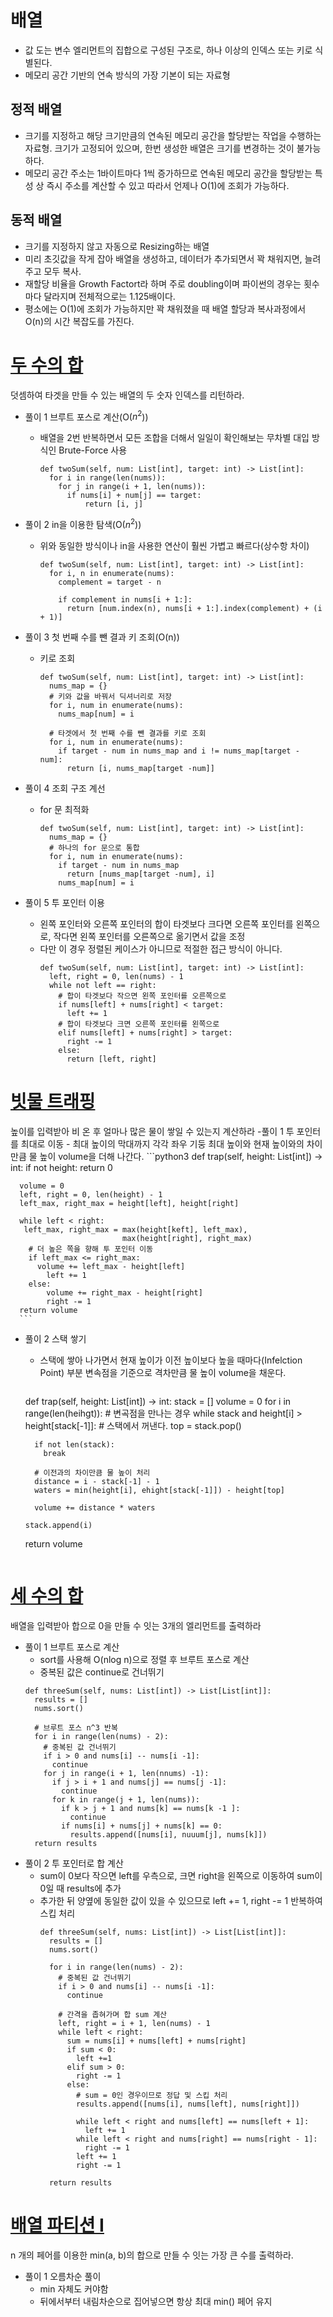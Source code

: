 # 배열
  - 값 도는 변수 엘리먼트의 집합으로 구성된 구조로, 하나 이상의 인덱스 또는 키로 식별된다.
  - 메모리 공간 기반의 연속 방식의 가장 기본이 되는 자료형
## 정적 배열
  - 크기를 지정하고 해당 크기만큼의 연속된 메모리 공간을 할당받는 작업을 수행하는 자료형. 크기가 고정되어 있으며, 한번 생성한 배열은 크기를 변경하는 것이 불가능하다.
  - 메모리 공간 주소는 1바이트마다 1씩 증가하므로 연속된 메모리 공간을 할당받는 특성 상 즉시 주소를 계산할 수 있고 따라서 언제나 O(1)에 조회가 가능하다.
## 동적 배열
  - 크기를 지정하지 않고 자동으로 Resizing하는 배열
  - 미리 초깃값을 작게 잡아 배열을 생성하고, 데이터가 추가되면서 꽉 채워지면, 늘려주고 모두 복사.
  - 재할당 비율을 Growth Factort라 하며 주로 doubling이며 파이썬의 경우는 횟수마다 달라지며 전체적으로는 1.125배이다.
  - 평소에는 O(1)에 조회가 가능하지만 꽉 채워졌을 때 배열 할당과 복사과정에서 O(n)의 시간 복잡도를 가진다.

# [두 수의 합](https://leetcode.com/problems/two-sum/)
  덧셈하여 타겟을 만들 수 있는 배열의 두 숫자 인덱스를 리턴하라.

  - 풀이 1 브루트 포스로 계산(O($n^2$))
    - 배열을 2번 반복하면서 모든 조합을 더해서 일일이 확인해보는 무차별 대입 방식인 Brute-Force 사용
      ```python3
      def twoSum(self, num: List[int], target: int) -> List[int]:
        for i in range(len(nums)):
          for j in range(i + 1, len(nums)):
            if nums[i] + num[j] == target:
                return [i, j]
      ```

  - 풀이 2 in을 이용한 탐색(O($n^2$))
    - 위와 동일한 방식이나 in을 사용한 연산이 훨씬 가볍고 빠르다(상수항 차이)
      ```python3
      def twoSum(self, num: List[int], target: int) -> List[int]:
        for i, n in enumerate(nums):
          complement = target - n

          if complement in nums[i + 1:]:
            return [num.index(n), nums[i + 1:].index(complement) + (i + 1)]
      ```

  - 풀이 3 첫 번째 수를 뺀 결과 키 조회(O(n))
    - 키로 조회
      ```python3
      def twoSum(self, num: List[int], target: int) -> List[int]:
        nums_map = {}
        # 키와 값을 바꿔서 딕셔너리로 저장
        for i, num in enumerate(nums):
          nums_map[num] = i

        # 타겟에서 첫 번째 수를 뺀 결과를 키로 조회
        for i, num in enumerate(nums):
          if target - num in nums_map and i != nums_map[target - num]:
            return [i, nums_map[target -num]]
      ```

  - 풀이 4 조회 구조 계선
    - for 문 최적화
      ```python3
      def twoSum(self, num: List[int], target: int) -> List[int]:
        nums_map = {}
        # 하나의 for 문으로 통합
        for i, num in enumerate(nums):
          if target - num in nums_map 
            return [nums_map[target -num], i]
          nums_map[num] = i
      ```
      
  - 풀이 5 투 포인터 이용
    - 왼쪽 포인터와 오른쪽 포인터의 합이 타겟보다 크다면 오른쪽 포인터를 왼쪽으로, 작다면 왼쪽 포인터를 오른쪽으로 옮기면서 값을 조정
    - 다만 이 경우 정렬된 케이스가 아니므로 적절한 접근 방식이 아니다.
      ```python3
      def twoSum(self, num: List[int], target: int) -> List[int]:
        left, right = 0, len(nums) - 1
        while not left == right:
          # 합이 타겟보다 작으면 왼쪽 포인터를 오른쪽으로
          if nums[left] + nums[right] < target:
            left += 1
          # 합이 타겟보다 크면 오른쪽 포인터를 왼쪽으로
          elif nums[left] + nums[right] > target:
            right -= 1
          else:
            return [left, right]
      ```

# [빗물 트래핑](https://leetcode.com/problems/trapping-rain-water/)
높이를 입력받아 비 온 후 얼마나 많은 물이 쌓일 수 있는지 계산하라
  -풀이 1 투 포인터를 최대로 이동
    - 최대 높이의 막대까지 각각 좌우 기둥 최대 높이와 현재 높이와의 차이만큼 물 높이 volume을 더해 나간다.
    ```python3
    def trap(self, height: List[int]) -> int:
      if not height:
        return 0

      volume = 0
      left, right = 0, len(height) - 1
      left_max, right_max = height[left], height[right]

      while left < right:
       left_max, right_max = max(height[keft], left_max), 
                             max(height[right], right_max)
        # 더 높은 쪽을 향해 투 포인터 이동
        if left_max <= right_max:
          volume += left_max - height[left]
            left += 1
        else:
            volume += right_max - height[right]
            right -= 1
      return volume
      ```
  - 풀이 2 스택 쌓기
    - 스택에 쌓아 나가면서 현재 높이가 이전 높이보다 높을 때마다(Infelction Point) 부분 변속점을 기준으로 격차만큼 물 높이 volume을 채운다.
      ```python3
    def trap(self, height: List[int]) -> int:
      stack = []
      volume = 0
      for i in range(len(heihgt)):
        # 변곡점을 만나는 경우
        while stack and height[i] > height[stack[-1]]:
          # 스택에서 꺼낸다.
          top = stack.pop()

          if not len(stack):
            break

          # 이전과의 차이만큼 물 높이 처리
          distance = i - stack[-1] - 1
          waters = min(height[i], ehight[stack[-1]]) - height[top]

          volume += distance * waters

        stack.append(i)
      return volume
    ```
# [세 수의 합](https://leetcode.com/problems/3sum/)
배열을 입력받아 합으로 0을 만들 수 잇는 3개의 엘리먼트를 출력하라
  - 풀이 1 브루트 포스로 계산
    - sort를 사용해 O(nlog n)으로 정렬 후 브루트 포스로 계산
    - 중복된 값은 continue로 건너뛰기
    ```python3
    def threeSum(self, nums: List[int]) -> List[List[int]]:
      results = []
      nums.sort()

      # 브루트 포스 n^3 반복
      for i in range(len(nums) - 2):
        # 중복된 값 건너뛰기
        if i > 0 and nums[i] -- nums[i -1]:
          continue
        for j in range(i + 1, len(nnums) -1):
          if j > i + 1 and nums[j] == nums[j -1]:
            continue
          for k in range(j + 1, len(nums)):
            if k > j + 1 and nums[k] == nums[k -1 ]:
              continue
            if nums[i] + nums[j] + nums[k] == 0:
              results.append([nums[i], nuuum[j], nums[k]])
      return results
    ```
- 풀이 2 투 포인터로 합 계산
  - sum이 0보다 작으면 left를 우측으로, 크면 right을 왼쪽으로 이동하여 sum이 0일 때 results에 추가
  - 추가한 뒤 양옆에 동일한 값이 있을 수 있으므로 left += 1, right -= 1 반복하여 스킵 처리
    ```python3
    def threeSum(self, nums: List[int]) -> List[List[int]]:
      results = []
      nums.sort()

      for i in range(len(nums) - 2):
        # 중복된 값 건너뛰기
        if i > 0 and nums[i] -- nums[i -1]:
          continue

        # 간격을 좁혀가며 합 sum 계산
        left, right = i + 1, len(nums) - 1
        while left < right:
          sum = nums[i] + nums[left] + nums[right]
          if sum < 0:
            left +=1
          elif sum > 0:
            right -= 1
          else:
            # sum = 0인 경우이므로 정답 및 스킵 처리
            results.append([nums[i], nums[left], nums[right]])

            while left < right and nums[left] == nums[left + 1]:
              left += 1
            while left < right and nums[right] == nums[right - 1]:
              right -= 1
            left += 1
            right -= 1
    
      return results
    ```

# [배열 파티션 I](https://leetcode.com/problems/array-partition-i/)
n 개의 페어를 이용한 min(a, b)의 합으로 만들 수 잇는 가장 큰 수를 출력하라.
  - 풀이 1 오름차순 풀이
    - min 자체도 커야함
    - 뒤에서부터 내림차순으로 집어넣으면 항상 최대 min() 페어 유지
    
        
